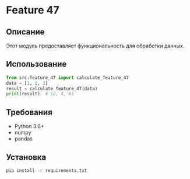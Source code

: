 # Feature 47
## Описание
Этот модуль предоставляет функциональность для обработки данных.
## Использование
```python
from src.feature_47 import calculate_feature_47
data = [1, 2, 3]
result = calculate_feature_47(data)
print(result)  # [2, 4, 6]
```
## Требования
- Python 3.6+
- numpy
- pandas
## Установка
```bash
pip install -r requirements.txt
```